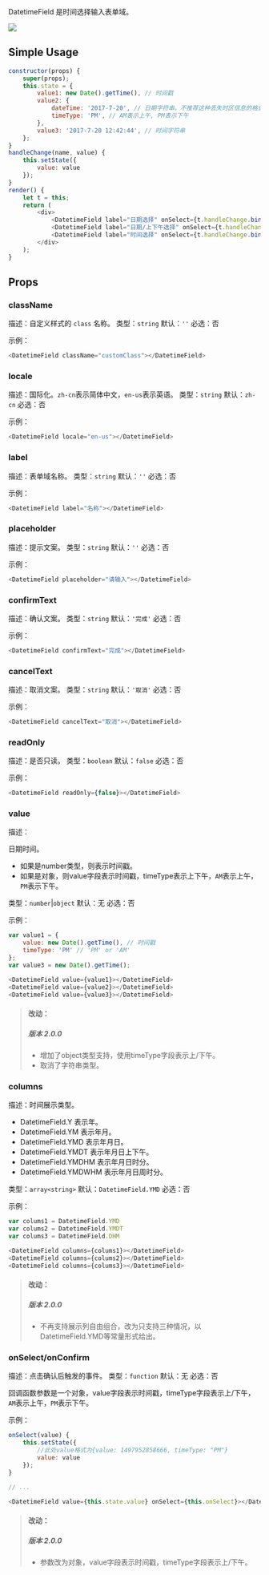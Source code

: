 

DatetimeField 是时间选择输入表单域。

![](https://img.alicdn.com/tfs/TB1InAIcEgQMeJjy0FgXXc5dXXa-2250-1334.png)

## Simple Usage

``` js
constructor(props) {
    super(props);
    this.state = {
        value1: new Date().getTime(), // 时间戳
        value2: {
            dateTime: '2017-7-20', // 日期字符串，不推荐这种丢失时区信息的格式
            timeType: 'PM', // AM表示上午, PM表示下午
        },
        value3: '2017-7-20 12:42:44', // 时间字符串
    };
}
handleChange(name, value) {
    this.setState({
        value: value
    });
}
render() {
    let t = this;
    return (
        <div>
            <DatetimeField label="日期选择" onSelect={t.handleChange.bind(t, 'value1')} value={t.state.value1} columns={DatetimeField.YMD} />
            <DatetimeField label="日期/上下午选择" onSelect={t.handleChange.bind(t, 'value2')} value={t.state.value2} columns={DatetimeField.YMDT} />
            <DatetimeField label="时间选择" onSelect={t.handleChange.bind(t, 'value3')} value={t.state.value3} columns={DatetimeField.DHM} />
        </div>
    );
}
```

## Props

### className

描述：自定义样式的 `class` 名称。
类型：`string`
默认：`''`
必选：否

示例：

``` js
<DatetimeField className="customClass"></DatetimeField>
```

### locale

描述：国际化。`zh-cn`表示简体中文，`en-us`表示英语。
类型：`string`
默认：`zh-cn`
必选：否

示例：

``` js
<DatetimeField locale="en-us"></DatetimeField>
```


### label

描述：表单域名称。
类型：`string`
默认：`''`
必选：否

示例：

``` js
<DatetimeField label="名称"></DatetimeField>
```

### placeholder

描述：提示文案。
类型：`string`
默认：`''`
必选：否

示例：

``` js
<DatetimeField placeholder="请输入"></DatetimeField>
```

### confirmText

描述：确认文案。
类型：`string`
默认：`'完成'`
必选：否

示例：

``` js
<DatetimeField confirmText="完成"></DatetimeField>
```

### cancelText

描述：取消文案。
类型：`string`
默认：`'取消'`
必选：否

示例：

``` js
<DatetimeField cancelText="取消"></DatetimeField>
```

### readOnly

描述：是否只读。
类型：`boolean`
默认：`false`
必选：否

示例：

``` js
<DatetimeField readOnly={false}></DatetimeField>
```

### value

描述：

日期时间。

* 如果是number类型，则表示时间戳。
* 如果是对象，则value字段表示时间戳，timeType表示上下午，`AM`表示上午，`PM`表示下午。

类型：`number`|`object`
默认：无
必选：否

示例：

``` js
var value1 = {
    value: new Date().getTime(), // 时间戳
    timeType: 'PM' // 'PM' or 'AM'
};
var value3 = new Date().getTime();

<DatetimeField value={value1}></DatetimeField>
<DatetimeField value={value2}></DatetimeField>
<DatetimeField value={value3}></DatetimeField>
```

> #### 改动：
> ##### 版本 2.0.0
> * 增加了object类型支持，使用timeType字段表示上/下午。
> * 取消了字符串类型。

### columns

描述：时间展示类型。

* DatetimeField.Y 表示年。
* DatetimeField.YM 表示年月。
* DatetimeField.YMD 表示年月日。
* DatetimeField.YMDT 表示年月日上下午。
* DatetimeField.YMDHM 表示年月日时分。
* DatetimeField.YMDWHM 表示年月日周时分。

类型：`array<string>`
默认：`DatetimeField.YMD`
必选：否

示例：

``` js
var colums1 = DatetimeField.YMD
var colums2 = DatetimeField.YMDT
var colums3 = DatetimeField.DHM

<DatetimeField columns={colums1}></DatetimeField>
<DatetimeField columns={colums2}></DatetimeField>
<DatetimeField columns={colums3}></DatetimeField>
```

> #### 改动：
> ##### 版本 2.0.0
> * 不再支持展示列自由组合，改为只支持三种情况，以DatetimeField.YMD等常量形式给出。

### onSelect/onConfirm

描述：点击确认后触发的事件。
类型：`function`
默认：无
必选：否

回调函数参数是一个对象，value字段表示时间戳，timeType字段表示上/下午，`AM`表示上午，`PM`表示下午。

示例：

``` js
onSelect(value) {
    this.setState({
        //此处value格式为{value: 1497952858666, timeType: "PM"}
        value: value
    });
}

// ...

<DatetimeField value={this.state.value} onSelect={this.onSelect}></DatetimeField>
```

> #### 改动：
> ##### 版本 2.0.0
> * 参数改为对象，value字段表示时间戳，timeType字段表示上/下午。


